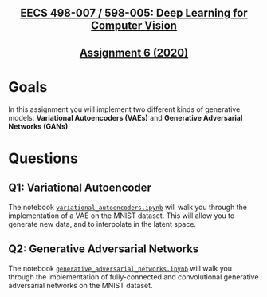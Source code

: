 <div>
  <h2 align="center"><a href="https://web.eecs.umich.edu/~justincj/teaching/eecs498/">EECS 498-007 / 598-005: Deep Learning for Computer Vision</a></h2>
  <h2 align="center"><a href="https://web.eecs.umich.edu/~justincj/teaching/eecs498/FA2020/assignment6.html">Assignment 6 (2020)</a></h3>
</div>

# Goals

In this assignment you will implement two different kinds of generative models: **Variational Autoencoders (VAEs)** and **Generative Adversarial Networks (GANs)**.

# Questions

## Q1: Variational Autoencoder

The notebook [``variational_autoencoders.ipynb``](https://github.com/seloufian/Deep-Learning-Computer-Vision/blob/master/eecs498-007/A6/variational_autoencoders.ipynb) will walk you through the implementation of a VAE on the MNIST dataset. This will allow you to generate new data, and to interpolate in the latent space.

## Q2: Generative Adversarial Networks

The notebook [``generative_adversarial_networks.ipynb``](https://github.com/seloufian/Deep-Learning-Computer-Vision/blob/master/eecs498-007/A6/generative_adversarial_networks.ipynb) will walk you through the implementation of fully-connected and convolutional generative adversarial networks on the MNIST dataset.
